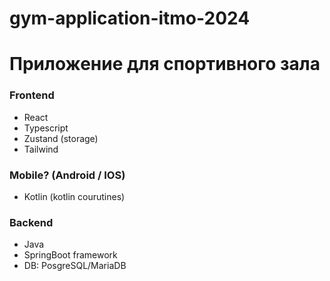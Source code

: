 # gym-application-itmo-2024

# Приложение для спортивного зала 


### Frontend
- React
- Typescript
- Zustand (storage)
- Tailwind

### Mobile? (Android / IOS) 
- Kotlin (kotlin courutines)

### Backend
- Java
- SpringBoot framework
- DB: PosgreSQL/MariaDB



